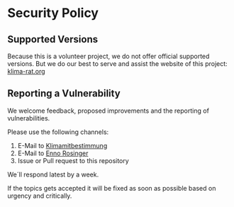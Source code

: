 # Security Policy

## Supported Versions

Because this is a volunteer project, we do not offer official supported versions.
But we do our best to serve and assist the website of this project: [klima-rat.org](https://klima-rat.org)

## Reporting a Vulnerability

We welcome feedback, proposed improvements and the reporting of vulnerabilities.

Please use the following channels:
1. E-Mail to [Klimamitbestimmung](info@klimamitbestimmung.de)
2. E-Mail to [Enno Rosinger](enno@rosinger.net)
3. Issue or Pull request to this repository

We´ll respond latest by a week.

If the topics gets accepted it will be fixed as soon as possible based on urgency and critically.
